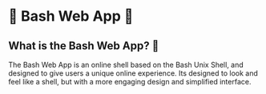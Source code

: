 # :tada: Bash Web App :tada:

## What is the Bash Web App? :thinking:

The Bash Web App is an online shell based on the Bash Unix Shell, and designed to give users a unique online experience. Its designed to look and feel like a shell, but with a more engaging design and simplified interface. 
